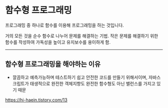 # 함수형 프로그래밍

프로그래밍 중 하나로 함수를 이용해 프로그래밍을 하는 것입니다.

거의 모든 것을 순수 함수로 나누어 문제를 해결하는 기법.
작은 문제를 해결하기 위한 함수를 작성하여 가독성을 높이고 유지보수를 용이하게 함.

---

## 함수형 프로그래밍을 해야하는 이유

- 깔끔하고 예측가능하며 테스트하기 쉽고 안전한 코드를 만들기 위해서이며, 자바스크립트가 태생적으로 완전한 객체지향도 완전한 함수형도 아닌 밸런스를 가지고 있기 때문

https://hi-haein.tistory.com/13
